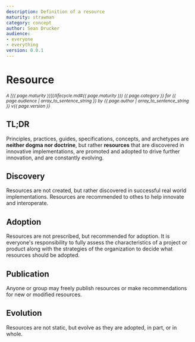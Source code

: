 ```yaml
---
description: Definition of a resource
maturity: strawman
category: concept
author: Sean Drucker
audience:
- everyone
- everything
version: 0.0.1
---
```


# Resource
<sup><i>
  A [{{ page.maturity }}](/lifecycle.md#{{ page.maturity }}) {{ page.category }} 
  for {{ page.audience | array_to_sentence_string }} 
  by {{ page.author | array_to_sentence_string }} v{{ page.version }}
</i></sup>

## TL;DR

Principles, practices, guides, specifications, concepts, and archetypes are **neither dogma nor doctrine**, but rather **resources** that are discovered in innovative implementations, are promoted and adopted to drive further innovation, and are constantly evolving.

## Discovery

Resources are not created, but rather discovered in successful real world implementations.  Resources are recommended to othes to help innovate and interoperate.

## Adoption

Resources are not prescribed, but recommended for adoption.  It is everyone's responsibility to fully assess the characteristics of a project or product along with the strategies of the organization to decide what resources should be adopted.

## Publication

Anyone or group may freely publish resources or make recommendations for new or modified resources.

## Evolution

Resources are not static, but evolve as they are adopted, in part, or in whole.